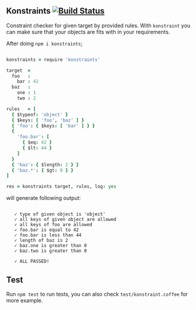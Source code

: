 Konstraints [![Build Status](https://travis-ci.org/gokmen/konstraints.png?branch=master)](https://travis-ci.org/gokmen/konstraints)
-----------

Constraint checker for given target by provided rules. With `konstraint` you can make sure that your objects are fits with in your requirements.

After doing `npm i konstraints`;

```coffee

konstraints = require 'konstraints'

target  =
  foo   :
    bar : 42
  baz   :
    one : 1
    two : 2

rules   = [
  { $typeof: 'object' }
  { $keys: [ 'foo', 'baz' ] }
  { 'foo': { $keys: [ 'bar' ] } }
  {
    'foo.bar': [
      { $eq: 42 }
      { $lt: 44 }
    ]
  }
  { 'baz': { $length: 2 } }
  { 'baz.*': { $gt: 0 } }
]

res = konstraints target, rules, log: yes

```

will generate following output:

```

   ✓ type of given object is 'object'
   ✓ all keys of given object are allowed
   ✓ all keys of foo are allowed
   ✓ foo.bar is equal to 42
   ✓ foo.bar is less than 44
   ✓ length of baz is 2
   ✓ baz.one is greater than 0
   ✓ baz.two is greater than 0

   ✓ ALL PASSED!

```

Test
----

Run `npm test` to run tests, you can also check `test/konstraint.coffee` for more example.

